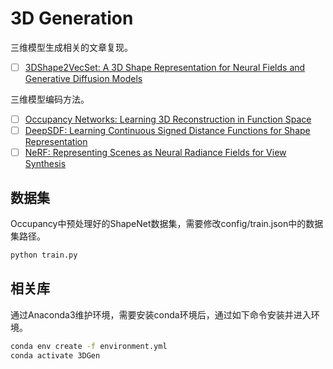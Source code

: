 # 3D Generation

三维模型生成相关的文章复现。

- [ ] [3DShape2VecSet: A 3D Shape Representation for Neural Fields and Generative Diffusion Models](https://arxiv.org/abs/2301.11445)

三维模型编码方法。
- [ ] [Occupancy Networks: Learning 3D Reconstruction in Function Space](https://arxiv.org/abs/1812.03828)
- [ ] [DeepSDF: Learning Continuous Signed Distance Functions for Shape Representation](https://arxiv.org/abs/1901.05103)
- [ ] [NeRF: Representing Scenes as Neural Radiance Fields for View Synthesis](https://arxiv.org/abs/2003.08934)

## 数据集

Occupancy中预处理好的ShapeNet数据集，需要修改config/train.json中的数据集路径。

```bash
python train.py
```

## 相关库

通过Anaconda3维护环境，需要安装conda环境后，通过如下命令安装并进入环境。

```bash
conda env create -f environment.yml
conda activate 3DGen
```
